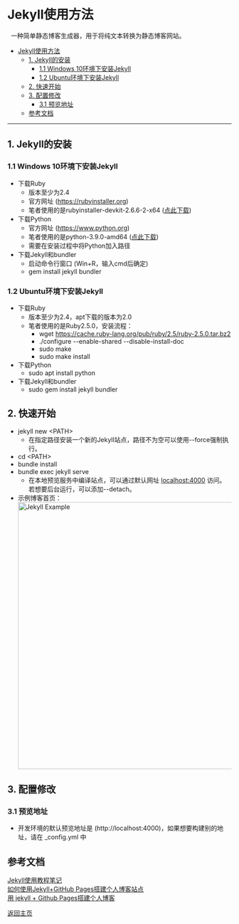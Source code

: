 # Jekyll使用方法

&nbsp;&nbsp;一种简单静态博客生成器，用于将纯文本转换为静态博客网站。

<!-- TOC -->

- [Jekyll使用方法](#jekyll使用方法)
  - [1. Jekyll的安装](#1-jekyll的安装)
    - [1.1 Windows 10环境下安装Jekyll](#11-windows-10环境下安装jekyll)
    - [1.2 Ubuntu环境下安装Jekyll](#12-ubuntu环境下安装jekyll)
  - [2. 快速开始](#2-快速开始)
  - [3. 配置修改](#3-配置修改)
    - [3.1 预览地址](#31-预览地址)
  - [参考文档](#参考文档)

<!-- /TOC -->

---
## 1. Jekyll的安装

### 1.1 Windows 10环境下安装Jekyll

- 下载Ruby
  - 版本至少为2.4
  - 官方网址 (https://rubyinstaller.org)
  - 笔者使用的是rubyinstaller-devkit-2.6.6-2-x64 ([点此下载](https://github.com/oneclick/rubyinstaller2/releases/download/RubyInstaller-2.6.6-2/rubyinstaller-devkit-2.6.6-2-x64.exe))
- 下载Python
  - 官方网址 (https://www.python.org)
  - 笔者使用的是python-3.9.0-amd64 ([点此下载](https://www.python.org/ftp/python/3.9.0/python-3.9.0-amd64.exe))
  - 需要在安装过程中将Python加入路径
- 下载Jekyll和bundler
  - 启动命令行窗口 (Win+R，输入cmd后确定)
  - gem install jekyll bundler

### 1.2 Ubuntu环境下安装Jekyll

- 下载Ruby 
  - 版本至少为2.4，apt下载的版本为2.0
  - 笔者使用的是Ruby2.5.0，安装流程：
    - wget https://cache.ruby-lang.org/pub/ruby/2.5/ruby-2.5.0.tar.bz2
    - ./configure --enable-shared --disable-install-doc
    - sudo make
    - sudo make install
- 下载Python
  - sudo apt install python
- 下载Jekyll和bundler
  - sudo gem install jekyll bundler

## 2. 快速开始

- jekyll new <PATH\>
  - 在指定路径安装一个新的Jekyll站点，路径不为空可以使用--force强制执行。
- cd <PATH\>
- bundle install
- bundle exec jekyll serve
  - 在本地预览服务中编译站点，可以通过默认网址 [localhost:4000](http://localhost:4000) 访问。若想要后台运行，可以添加--detach。
- 示例博客首页：<br> <div style="align: center"><img alt="Jekyll Example" src="../images/Jekyll/2020-12-08-Jekyll_example.png" width="600x"></div>

## 3. 配置修改

### 3.1 预览地址

- 开发环境的默认预览地址是 (http://localhost:4000)，如果想要构建别的地址，请在 _config.yml 中


## 参考文档

[Jekyll使用教程笔记](https://juejin.cn/post/6844903623567081486)  
[如何使用Jekyll+GitHub Pages搭建个人博客站点](https://blog.csdn.net/u010454030/article/details/79908682)  
[用 jekyll + Github Pages搭建个人博客](https://blog.csdn.net/u013553529/article/details/54588010) 


[返回主页](./index.md)
